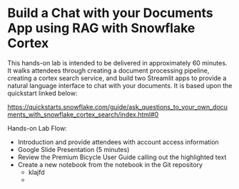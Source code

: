 # Build a Chat with your Documents App using RAG with Snowflake Cortex

This hands-on lab is intended to be delivered in approximately 60 minutes.  It walks attendees through creating a document processing pipeline, creating a cortex search service, and build two Streamlit apps to provide a natural language interface to chat with your documents.  It is based upon the quickstart linked below:

https://quickstarts.snowflake.com/guide/ask_questions_to_your_own_documents_with_snowflake_cortex_search/index.html#0

Hands-on Lab Flow:
- Introduction and provide attendees with account access information
- Google Slide Presentation (5 minutes)
- Review the Premium Bicycle User Guide calling out the highlighted text
- Create a new notebook from the notebook in the Git repository
  - klajfd
  - 
